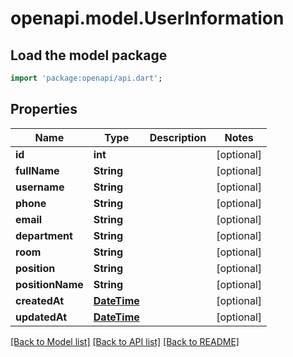 # openapi.model.UserInformation

## Load the model package
```dart
import 'package:openapi/api.dart';
```

## Properties
Name | Type | Description | Notes
------------ | ------------- | ------------- | -------------
**id** | **int** |  | [optional] 
**fullName** | **String** |  | [optional] 
**username** | **String** |  | [optional] 
**phone** | **String** |  | [optional] 
**email** | **String** |  | [optional] 
**department** | **String** |  | [optional] 
**room** | **String** |  | [optional] 
**position** | **String** |  | [optional] 
**positionName** | **String** |  | [optional] 
**createdAt** | [**DateTime**](DateTime.md) |  | [optional] 
**updatedAt** | [**DateTime**](DateTime.md) |  | [optional] 

[[Back to Model list]](../README.md#documentation-for-models) [[Back to API list]](../README.md#documentation-for-api-endpoints) [[Back to README]](../README.md)


